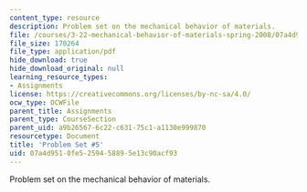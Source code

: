 ```yaml
---
content_type: resource
description: Problem set on the mechanical behavior of materials.
file: /courses/3-22-mechanical-behavior-of-materials-spring-2008/07a4d9510fe5259458895e13c90acf93_ps5.pdf
file_size: 170264
file_type: application/pdf
hide_download: true
hide_download_original: null
learning_resource_types:
- Assignments
license: https://creativecommons.org/licenses/by-nc-sa/4.0/
ocw_type: OCWFile
parent_title: Assignments
parent_type: CourseSection
parent_uid: a9b26567-6c22-c631-75c1-a1130e999870
resourcetype: Document
title: 'Problem Set #5'
uid: 07a4d951-0fe5-2594-5889-5e13c90acf93
---
```

Problem set on the mechanical behavior of materials.